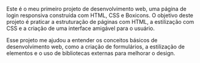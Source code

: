 Este é o meu primeiro projeto de desenvolvimento web, uma página de login responsiva construída com HTML, CSS e Boxicons. 
O objetivo deste projeto é praticar a estruturação de páginas com HTML, a estilização com CSS e a criação de uma interface amigável para o usuário.

Esse projeto me ajudou a entender os conceitos básicos de desenvolvimento web, como a criação de formulários, 
a estilização de elementos e o uso de bibliotecas externas para melhorar o design.
